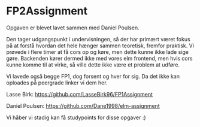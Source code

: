 # FP2Assignment


Opgaven er blevet lavet sammen med Daniel Poulsen. 

Den tager udgangspunkt
i undervisningen, så der har primært været fokus på at forstå hvordan
det hele hænger sammen teoretisk, fremfor praktisk. Vi prøvede i flere timer
at få cors op og køre, men dette kunne ikke lade sige gøre. Backenden kører
dermed ikke med vores elm frontend, men hvis cors kunne komme til at virke, 
så ville dette ikke være et problem at udføre.


Vi lavede også begge FP1, dog forsent og hver for sig. Da det ikke kan 
oploades på peergrade linker vi dem her. 

Lasse Birk:  https://github.com/LasseBirk96/FP1Assignment

Daniel Poulsen:  https://github.com/Dane1998/elm-assignment

Vi håber vi stadig kan få studypoints for disse opgaver :) 